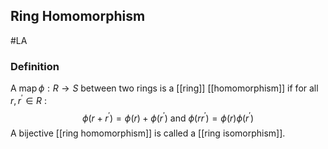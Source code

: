 ## Ring Homomorphism
#LA 
### Definition
A $\operatorname{map} \phi: R \rightarrow S$ between two rings is a [[ring]] [[homomorphism]] if for all $r, r^{\prime} \in R$ :
$$
\phi\left(r+r^{\prime}\right)=\phi(r)+\phi\left(r^{\prime}\right) \text { and } \phi\left(r r^{\prime}\right)=\phi(r) \phi\left(r^{\prime}\right)
$$
A bijective [[ring homomorphism]] is called a [[ring isomorphism]].